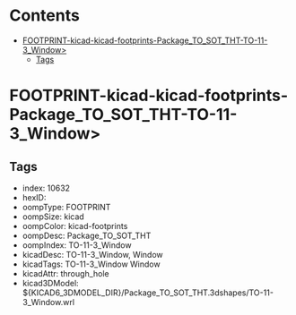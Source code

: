 



Contents
========

* [FOOTPRINT-kicad-kicad-footprints-Package_TO_SOT_THT-TO-11-3_Window>](#footprint-kicad-kicad-footprints-package_to_sot_tht-to-11-3_window)
	* [Tags](#tags)

# FOOTPRINT-kicad-kicad-footprints-Package_TO_SOT_THT-TO-11-3_Window>

## Tags

- index: 10632
- hexID: 
- oompType: FOOTPRINT
- oompSize: kicad
- oompColor: kicad-footprints
- oompDesc: Package_TO_SOT_THT
- oompIndex: TO-11-3_Window
- kicadDesc: TO-11-3_Window, Window
- kicadTags: TO-11-3_Window Window
- kicadAttr: through_hole
- kicad3DModel: ${KICAD6_3DMODEL_DIR}/Package_TO_SOT_THT.3dshapes/TO-11-3_Window.wrl
